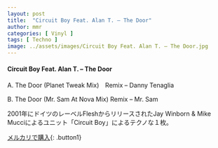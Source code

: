 ```yaml
---
layout: post
title:  "Circuit Boy Feat. Alan T. – The Door"
author: mmr
categories: [ Vinyl ]
tags: [ Techno ]
image: ../assets/images/Circuit Boy Feat. Alan T. – The Door.jpg
---
```


#### Circuit Boy Feat. Alan T. – The Door

A. The Door (Planet Tweak Mix)　Remix – Danny Tenaglia

B. The Door (Mr. Sam At Nova Mix) Remix – Mr. Sam

2001年にドイツのレーベルFleshからリリースされたJay Winborn & Mike Mucciによるユニット「Circuit Boy」によるテクノな１枚。


[メルカリで購入](https://jp.mercari.com/item/m44348501009){: .button1}


